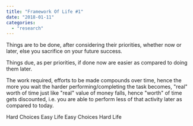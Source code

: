 ```yaml
---
title: "Framework Of Life #1"
date: "2018-01-11"
categories: 
  - "research"
---
```


Things are to be done, after considering their priorities, whether now or later, else you sacrifice on your future success.

Things due, as per priorities, if done now are easier as compared to doing them later.

The work required, efforts to be made compounds over time, hence the more you wait the harder performing/completing the task becomes, "real" worth of time just like "real" value of money falls, hence "worth" of time gets discounted, i.e. you are able to perform less of that activity later as compared to today.

Hard Choices Easy Life Easy Choices Hard Life
